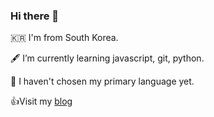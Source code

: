 ### Hi there 👋

🇰🇷 I'm from South Korea.  

🖋 I’m currently learning javascript, git, python.  

🌱 I haven't chosen my primary language yet.

👍Visit my [blog](https://koreanddinghwan.github.io/lightbig/)


[](github-readme-stats.vercel.app/api?username={koreanddinghwan}&show_icons=true&theme=dark)
